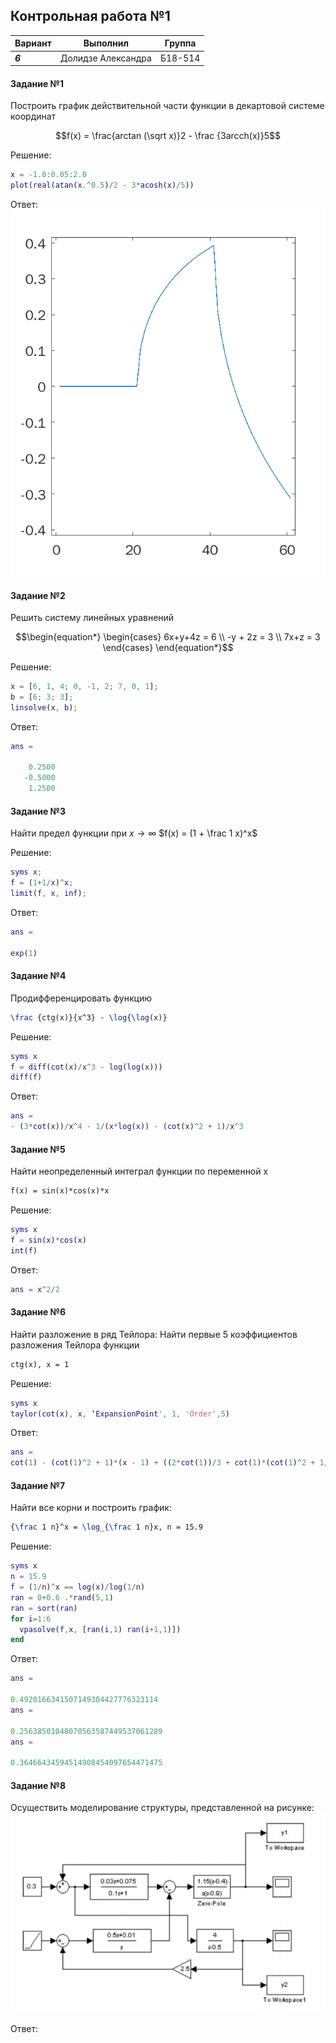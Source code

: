 ## Контрольная работа №1 ##


| Вариант | Выполнил | Группа |
| -------- | ------- | ----- |
| ***6*** | Долидзе Александра | Б18-514 |

#### Задание №1 ####
Построить график действительной части функции в декартовой системе координат
```math
f(x) = \frac{arctan (\sqrt x)}2 - \frac {3arcch(x)}5
```

Решение:
```matlab
x = -1.0:0.05:2.0
plot(real(atan(x.^0.5)/2 - 3*acosh(x)/5))
```

Ответ:
![](grath_task61.png)

#### Задание №2 ####
Решить систему линейных уравнений
```math
\begin{equation*}
 \begin{cases}
   6x+y+4z = 6 \\
   -y + 2z = 3 \\
   7x+z = 3
 \end{cases}
\end{equation*}
```
Решение:
```matlab
x = [6, 1, 4; 0, -1, 2; 7, 0, 1];
b = [6; 3; 3];
linsolve(x, b);
```

Ответ:
```matlab
ans =

    0.2500
   -0.5000
    1.2500
```

#### Задание №3 ####
Найти предел функции при
$`x \rightarrow \infty `$
$`f(x) = (1 + \frac 1 x)^x`$

Решение:
```matlab
syms x;
f = (1+1/x)^x;
limit(f, x, inf);
```

Ответ:
```matlab
ans =

exp(1)
```

#### Задание №4 ####
Продифференцировать функцию
```tex
\frac {ctg(x)}{x^3} - \log{\log(x)}
```

Решение:
```matlab
syms x
f = diff(cot(x)/x^3 - log(log(x)))
diff(f)
```

Ответ:
```matlab
ans =
- (3*cot(x))/x^4 - 1/(x*log(x)) - (cot(x)^2 + 1)/x^3
```

#### Задание №5 ####
Найти неопределенный интеграл функции по переменной x
```tex
f(x) = sin(x)*cos(x)*x
```
Решение:
```matlab
syms x
f = sin(x)*cos(x)
int(f)
```

Ответ:
```matlab
ans = x^2/2
```

#### Задание №6 ####
Найти разложение в ряд Тейлора:
Найти первые 5 коэффициентов разложения Тейлора функции
```tex
ctg(x), x = 1
```
Решение:
```matlab
syms x
taylor(cot(x), x, ‘ExpansionPoint', 1, 'Order',5)
```

Ответ:
```matlab
ans =
cot(1) - (cot(1)^2 + 1)*(x - 1) + ((2*cot(1))/3 + cot(1)*(cot(1)^2 + 1/3))*(x - 1)^2 + (x - 1)^4*((14*cot(1))/45 + cot(1)*(cot(1)^2/3 + cot(1)*(cot(1)/3 + cot(1)*(cot(1)^2 + 1/3)) + 2/15) + (2*cot(1)*(cot(1)^2 + 1/3))/3) - (x - 1)^3*((2*cot(1)^2)/3 + cot(1)*(cot(1)/3 + cot(1)*(cot(1)^2 + 1/3)) + 1/3)
```

#### Задание №7 ####
Найти все корни и построить график:
```tex
{\frac 1 n}^x = \log_{\frac 1 n}x, n = 15.9
```

Решение:
```matlab
syms x
n = 15.9
f = (1/n)^x == log(x)/log(1/n)
ran = 0+0.6 .*rand(5,1)
ran = sort(ran)
for i=1:6
  vpasolve(f,x, [ran(i,1) ran(i+1,1)])
end
```
Ответ:
```matlab
ans =

0.4920166341507149304427776323114
ans =

0.25638501048070563587449537061289
ans =

0.36466434594514908454097654471475
```

#### Задание №8 ####
Осуществить моделирование структуры, представленной на рисунке:
![simulink example](var6.png)

Ответ:
